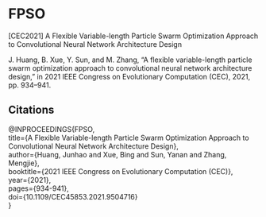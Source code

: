 # FPSO
[CEC2021] A Flexible Variable-length Particle Swarm Optimization Approach to Convolutional Neural Network Architecture Design

J. Huang, B. Xue, Y. Sun, and M. Zhang, “A flexible variable-length particle swarm optimization approach to convolutional neural network architecture design,” in 2021 IEEE Congress on Evolutionary Computation (CEC), 2021, pp. 934–941.


## Citations

@INPROCEEDINGS{FPSO,\
title={A Flexible Variable-length Particle Swarm Optimization Approach to Convolutional Neural Network Architecture Design},\
author={Huang, Junhao and Xue, Bing and Sun, Yanan and Zhang, Mengjie},\
booktitle={2021 IEEE Congress on Evolutionary Computation (CEC)},\
year={2021},\
pages={934-941},\
doi={10.1109/CEC45853.2021.9504716}\
}